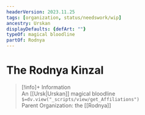 ```yaml
---
headerVersion: 2023.11.25
tags: [organization, status/needswork/wip]
ancestry: Urskan
displayDefaults: {defArt: ""}
typeOf: magical bloodline
partOf: Rodnya
---
```

# The Rodnya Kinzal
>[!info]+ Information  
> An [[Ursk|Urskan]] magical bloodline  
> `$=dv.view("_scripts/view/get_Affiliations")`  
> Parent Organization: the [[Rodnya]]

